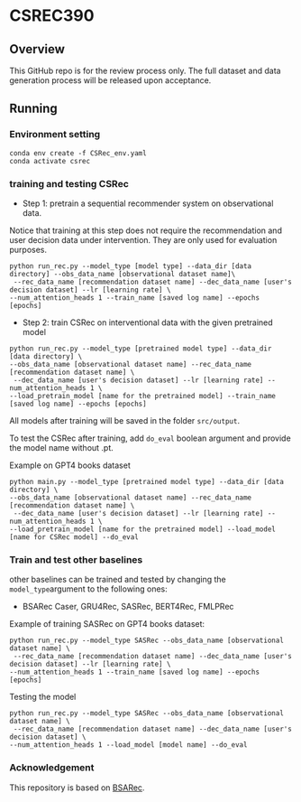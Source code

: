 # CSREC390

## Overview
This GitHub repo is for the review process only. The full dataset and data generation process will be released upon acceptance. 

## Running
### Environment setting
```
conda env create -f CSRec_env.yaml
conda activate csrec
```

### training and testing CSRec
* Step 1: pretrain a sequential recommender system on observational data. 

Notice that training at this step does not require the recommendation and user decision data under intervention. They are only used for evaluation purposes.
```
python run_rec.py --model_type [model type] --data_dir [data directory] --obs_data_name [observational dataset name]\
 --rec_data_name [recommendation dataset name] --dec_data_name [user's decision dataset] --lr [learning rate] \
--num_attention_heads 1 --train_name [saved log name] --epochs [epochs]
```


* Step 2: train CSRec on interventional data with the given pretrained model
```
python run_rec.py --model_type [pretrained model type] --data_dir [data directory] \
--obs_data_name [observational dataset name] --rec_data_name [recommendation dataset name] \
 --dec_data_name [user's decision dataset] --lr [learning rate] --num_attention_heads 1 \
--load_pretrain_model [name for the pretrained model] --train_name [saved log name] --epochs [epochs]
```

All models after training will be saved in the folder ```src/output```.

To test the CSRec after training, add ```do_eval``` boolean argument and provide the model name without .pt. 

Example on GPT4 books dataset 
```
python main.py --model_type [pretrained model type] --data_dir [data directory] \
--obs_data_name [observational dataset name] --rec_data_name [recommendation dataset name] \
 --dec_data_name [user's decision dataset] --lr [learning rate] --num_attention_heads 1 \
--load_pretrain_model [name for the pretrained model] --load_model [name for CSRec model] --do_eval
```

### Train and test other baselines
other baselines can be trained and tested by changing the ```model_type```argument to the following ones:

 *  BSARec Caser, GRU4Rec, SASRec, BERT4Rec, FMLPRec

Example of training SASRec on GPT4 books dataset:
```
python run_rec.py --model_type SASRec --obs_data_name [observational dataset name] \
 --rec_data_name [recommendation dataset name] --dec_data_name [user's decision dataset] --lr [learning rate] \
--num_attention_heads 1 --train_name [saved log name] --epochs [epochs]
```
Testing the model
```
python run_rec.py --model_type SASRec --obs_data_name [observational dataset name] \
 --rec_data_name [recommendation dataset name] --dec_data_name [user's decision dataset] \
--num_attention_heads 1 --load_model [model name] --do_eval
```


### Acknowledgement
This repository is based on [BSARec](https://github.com/yehjin-shin/BSARec/tree/main).
































